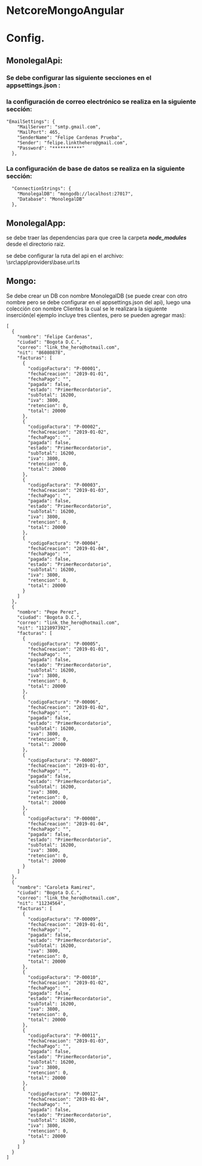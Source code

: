 # NetcoreMongoAngular

# Config.

## MonolegalApi:

### Se debe configurar las siguiente secciones en el appsettings.json :
### la configuración de correo electrónico se realiza en la siguiente sección:
```
"EmailSettings": {
    "MailServer": "smtp.gmail.com",
    "MailPort": 465,
    "SenderName": "Felipe Cardenas Prueba",
    "Sender": "felipe.linkthehero@gmail.com",
    "Password": "***********"
  },
  ```

### La configuración de base de datos se realiza en la siguiente sección:
```
  "ConnectionStrings": {
    "MonolegalDB": "mongodb://localhost:27017",
    "Database": "MonolegalDB"
  },
```

## MonolegalApp:

se debe traer las dependencias para que cree la carpeta ***node_modules***  desde el directorio raiz.

se debe configurar la ruta del api en el archivo:
\src\app\providers\base.url.ts


## Mongo:

Se debe crear un DB con nombre MonolegalDB (se puede crear con otro nombre pero se debe configurar en el appsettings.json del api), luego una colección con nombre Clientes la cual se le realizara la siguiente inserción(el ejemplo incluye tres clientes, pero se pueden agregar mas):
```
[
  {
    "nombre": "Felipe Cardenas",
    "ciudad": "Bogota D.C.",
    "correo": "link_the_hero@hotmail.com",
    "nit": "86080878",
    "facturas": [
      {
        "codigoFactura": "P-00001",
        "fechaCreacion": "2019-01-01",
        "fechaPago": "",
        "pagada": false,
        "estado": "PrimerRecordatorio",
        "subTotal": 16200,
        "iva": 3800,
        "retencion": 0,
        "total": 20000
      },
      {
        "codigoFactura": "P-00002",
        "fechaCreacion": "2019-01-02",
        "fechaPago": "",
        "pagada": false,
        "estado": "PrimerRecordatorio",
        "subTotal": 16200,
        "iva": 3800,
        "retencion": 0,
        "total": 20000
      },
      {
        "codigoFactura": "P-00003",
        "fechaCreacion": "2019-01-03",
        "fechaPago": "",
        "pagada": false,
        "estado": "PrimerRecordatorio",
        "subTotal": 16200,
        "iva": 3800,
        "retencion": 0,
        "total": 20000
      },
      {
        "codigoFactura": "P-00004",
        "fechaCreacion": "2019-01-04",
        "fechaPago": "",
        "pagada": false,
        "estado": "PrimerRecordatorio",
        "subTotal": 16200,
        "iva": 3800,
        "retencion": 0,
        "total": 20000
      }
    ]
  },
  {
    "nombre": "Pepe Perez",
    "ciudad": "Bogota D.C.",
    "correo": "link_the_hero@hotmail.com",
    "nit": "1121097392",
    "facturas": [
      {
        "codigoFactura": "P-00005",
        "fechaCreacion": "2019-01-01",
        "fechaPago": "",
        "pagada": false,
        "estado": "PrimerRecordatorio",
        "subTotal": 16200,
        "iva": 3800,
        "retencion": 0,
        "total": 20000
      },
      {
        "codigoFactura": "P-00006",
        "fechaCreacion": "2019-01-02",
        "fechaPago": "",
        "pagada": false,
        "estado": "PrimerRecordatorio",
        "subTotal": 16200,
        "iva": 3800,
        "retencion": 0,
        "total": 20000
      },
      {
        "codigoFactura": "P-00007",
        "fechaCreacion": "2019-01-03",
        "fechaPago": "",
        "pagada": false,
        "estado": "PrimerRecordatorio",
        "subTotal": 16200,
        "iva": 3800,
        "retencion": 0,
        "total": 20000
      },
      {
        "codigoFactura": "P-00008",
        "fechaCreacion": "2019-01-04",
        "fechaPago": "",
        "pagada": false,
        "estado": "PrimerRecordatorio",
        "subTotal": 16200,
        "iva": 3800,
        "retencion": 0,
        "total": 20000
      }
    ]
  },
  {
    "nombre": "Caroleta Ramirez",
    "ciudad": "Bogota D.C.",
    "correo": "link_the_hero@hotmail.com",
    "nit": "11234564",
    "facturas": [
      {
        "codigoFactura": "P-00009",
        "fechaCreacion": "2019-01-01",
        "fechaPago": "",
        "pagada": false,
        "estado": "PrimerRecordatorio",
        "subTotal": 16200,
        "iva": 3800,
        "retencion": 0,
        "total": 20000
      },
      {
        "codigoFactura": "P-00010",
        "fechaCreacion": "2019-01-02",
        "fechaPago": "",
        "pagada": false,
        "estado": "PrimerRecordatorio",
        "subTotal": 16200,
        "iva": 3800,
        "retencion": 0,
        "total": 20000
      },
      {
        "codigoFactura": "P-00011",
        "fechaCreacion": "2019-01-03",
        "fechaPago": "",
        "pagada": false,
        "estado": "PrimerRecordatorio",
        "subTotal": 16200,
        "iva": 3800,
        "retencion": 0,
        "total": 20000
      },
      {
        "codigoFactura": "P-00012",
        "fechaCreacion": "2019-01-04",
        "fechaPago": "",
        "pagada": false,
        "estado": "PrimerRecordatorio",
        "subTotal": 16200,
        "iva": 3800,
        "retencion": 0,
        "total": 20000
      }
    ]
  }
]
```
